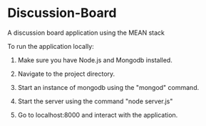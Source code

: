 # Discussion-Board
A discussion board application using the MEAN stack

To run the application locally:

1) Make sure you have Node.js and Mongodb installed.

2) Navigate to the project directory.

3) Start an instance of mongodb using the "mongod" command.

4) Start the server using the command "node server.js"

5) Go to localhost:8000 and interact with the application.
